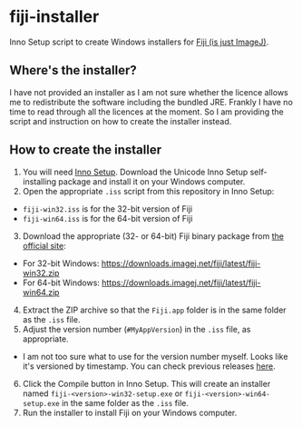 # fiji-installer
Inno Setup script to create Windows installers for [Fiji (is just ImageJ)](https://imagej.net/Fiji).

## Where's the installer?

I have not provided an installer as I am not sure whether the licence allows me to redistribute the software including the bundled JRE. Frankly I have no time to read through all the licences at the moment. So I am providing the script and instruction on how to create the installer instead. 

## How to create the installer

1. You will need [Inno Setup](https://jrsoftware.org/isdl.php). Download the Unicode Inno Setup self-installing package and install it on your Windows computer.
2. Open the appropriate `.iss` script from this repository in Inno Setup:
  - `fiji-win32.iss` is for the 32-bit version of Fiji
  - `fiji-win64.iss` is for the 64-bit version of Fiji
3. Download the appropriate (32- or 64-bit) Fiji binary package from [the official site](https://imagej.net/Fiji):
  - For 32-bit Windows: https://downloads.imagej.net/fiji/latest/fiji-win32.zip
  - For 64-bit Windows: https://downloads.imagej.net/fiji/latest/fiji-win64.zip
4. Extract the ZIP archive so that the `Fiji.app` folder is in the same folder as the `.iss` file.
5. Adjust the version number (`#MyAppVersion`) in the `.iss` file, as appropriate.
  - I am not too sure what to use for the version number myself. Looks like it's versioned by timestamp. You can check previous releases [here](https://downloads.imagej.net/fiji/archive/).
6. Click the Compile button in Inno Setup. This will create an installer named `fiji-<version>-win32-setup.exe` or `fiji-<version>-win64-setup.exe` in the same folder as the `.iss` file.
7. Run the installer to install Fiji on your Windows computer.
